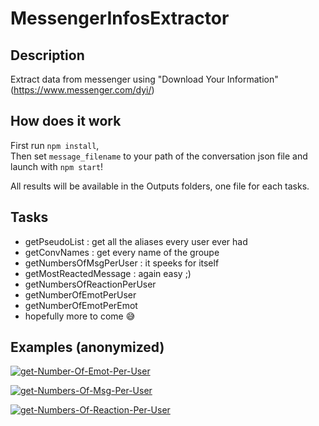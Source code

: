 # MessengerInfosExtractor

## Description

Extract data from messenger using "Download Your Information" (https://www.messenger.com/dyi/)

## How does it work

First run `npm install`,   
Then set `message_filename` to your path of the conversation json file  and launch with `npm start`!

All results will be available in the Outputs folders, one file for each tasks.

## Tasks

- getPseudoList : get all the aliases every user ever had
- getConvNames : get every name of the groupe
- getNumbersOfMsgPerUser : it speeks for itself
- getMostReactedMessage : again easy ;)
- getNumbersOfReactionPerUser
- getNumberOfEmotPerUser
- getNumberOfEmotPerEmot
- hopefully more to come 😅


## Examples (anonymized)

<a href="https://ibb.co/cQSV1nN"><img src="https://i.ibb.co/YhFw3st/get-Number-Of-Emot-Per-User.png" alt="get-Number-Of-Emot-Per-User" border="0"></a>   

<a href="https://ibb.co/cb6WGkC"><img src="https://i.ibb.co/3fpxD4M/get-Numbers-Of-Msg-Per-User.png" alt="get-Numbers-Of-Msg-Per-User" border="0"></a>

<a href="https://ibb.co/hDY2PJB"><img src="https://i.ibb.co/LnN9LXx/get-Numbers-Of-Reaction-Per-User.png" alt="get-Numbers-Of-Reaction-Per-User" border="0"></a>
